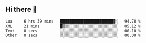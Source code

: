## Hi there 👋
<!--START_SECTION:waka-->

```txt
Lua     6 hrs 39 mins   ███████████████████████▓░   94.78 %
XML     21 mins         █▒░░░░░░░░░░░░░░░░░░░░░░░   05.12 %
Text    0 secs          ░░░░░░░░░░░░░░░░░░░░░░░░░   00.10 %
Other   0 secs          ░░░░░░░░░░░░░░░░░░░░░░░░░   00.00 %
```

<!--END_SECTION:waka-->
